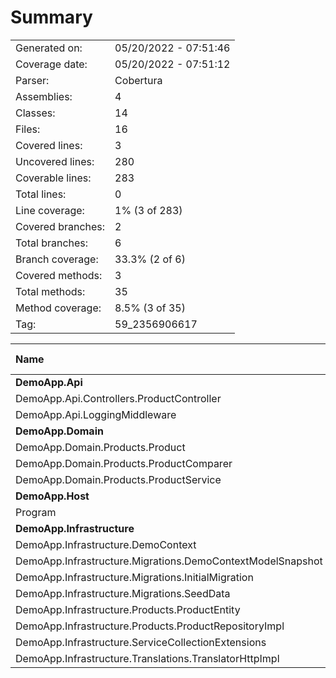 ﻿# Summary
|||
|:---|:---|
| Generated on: | 05/20/2022 - 07:51:46 |
| Coverage date: | 05/20/2022 - 07:51:12 |
| Parser: | Cobertura |
| Assemblies: | 4 |
| Classes: | 14 |
| Files: | 16 |
| Covered lines: | 3 |
| Uncovered lines: | 280 |
| Coverable lines: | 283 |
| Total lines: | 0 |
| Line coverage: | 1% (3 of 283) |
| Covered branches: | 2 |
| Total branches: | 6 |
| Branch coverage: | 33.3% (2 of 6) |
| Covered methods: | 3 |
| Total methods: | 35 |
| Method coverage: | 8.5% (3 of 35) |
| Tag: | 59_2356906617 |

|**Name**|**Covered**|**Uncovered**|**Coverable**|**Total**|**Line coverage**|**Covered**|**Total**|**Branch coverage**|**Covered**|**Total**|**Method coverage**|
|:---|---:|---:|---:|---:|---:|---:|---:|---:|---:|---:|---:|
|**DemoApp.Api**|**0**|**16**|**16**|**0**|**0%**|**0**|**0**|****|**0**|**4**|**0%**|
|DemoApp.Api.Controllers.ProductController|0|7|7|0|0%|0|0||0|2|0%|
|DemoApp.Api.LoggingMiddleware|0|9|9|0|0%|0|0||0|2|0%|
|**DemoApp.Domain**|**3**|**10**|**13**|**0**|**23%**|**2**|**4**|**50%**|**3**|**6**|**50%**|
|DemoApp.Domain.Products.Product|2|0|2|0|100%|0|0||2|2|100%|
|DemoApp.Domain.Products.ProductComparer|1|0|1|0|100%|2|4|50%|1|1|100%|
|DemoApp.Domain.Products.ProductService|0|10|10|0|0%|0|0||0|3|0%|
|**DemoApp.Host**|**0**|**25**|**25**|**0**|**0%**|**0**|**2**|**0%**|**0**|**1**|**0%**|
|Program|0|25|25|0|0%|0|2|0%|0|1|0%|
|**DemoApp.Infrastructure**|**0**|**229**|**229**|**0**|**0%**|**0**|**0**|****|**0**|**24**|**0%**|
|DemoApp.Infrastructure.DemoContext|0|11|11|0|0%|0|0||0|4|0%|
|DemoApp.Infrastructure.Migrations.DemoContextModelSnapshot|0|52|52|0|0%|0|0||0|1|0%|
|DemoApp.Infrastructure.Migrations.InitialMigration|0|37|37|0|0%|0|0||0|3|0%|
|DemoApp.Infrastructure.Migrations.SeedData|0|94|94|0|0%|0|0||0|3|0%|
|DemoApp.Infrastructure.Products.ProductEntity|0|3|3|0|0%|0|0||0|3|0%|
|DemoApp.Infrastructure.Products.ProductRepositoryImpl|0|4|4|0|0%|0|0||0|2|0%|
|DemoApp.Infrastructure.ServiceCollectionExtensions|0|2|2|0|0%|0|0||0|1|0%|
|DemoApp.Infrastructure.Translations.TranslatorHttpImpl|0|26|26|0|0%|0|0||0|7|0%|

